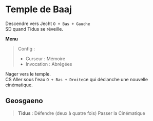 # Temple de Baaj

Descendre vers Jecht `O + Bas + Gauche`\
SD quand Tidus se réveille.


**Menu**

>  Config : 
>    
>  * Curseur : Mémoire
>  * Invocation : Abrégées

Nager vers le temple.\
CS
Aller sous l'eau `O + Bas + Droite`ce qui déclanche une nouvelle cinématique.

## Geosgaeno
> **Tidus** : Défendre (deux à quatre fois)
> Passer la Cinématique


